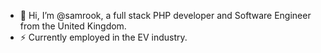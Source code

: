 - 👋 Hi, I’m @samrook, a full stack PHP developer and Software Engineer from the United Kingdom.
- ⚡ Currently employed in the EV industry.

<!---
samrook/samrook is a ✨ special ✨ repository because its `README.md` (this file) appears on your GitHub profile.
You can click the Preview link to take a look at your changes.
--->
